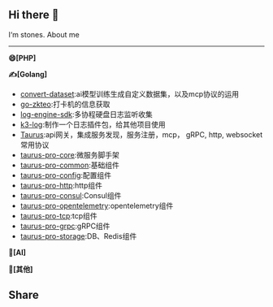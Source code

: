 ## Hi there 👋

I‘m stones. About me

--- 

**😄[PHP]**

**✍️[Golang]**

* [convert-dataset](https://github.com/stones-hub/convert-dataset):ai模型训练生成自定义数据集，以及mcp协议的运用
* [go-zkteo](https://github.com/stones-hub/go-zkteco.git):打卡机的信息获取
* [log-engine-sdk](https://github.com/stones-hub/log-engine-sdk.git):多协程硬盘日志监听收集
* [k3-log](https://github.com/stones-hub/k3-log.git):制作一个日志插件包，给其他项目使用
* [Taurus](https://github.com/stones-hub/Taurus.git):api网关，集成服务发现，服务注册，mcp， gRPC, http, websocket常用协议
* [taurus-pro-core](https://github.com/stones-hub/taurus-pro-core.git):微服务脚手架
* [taurus-pro-common](https://github.com/stones-hub/taurus-pro-common.git):基础组件
* [taurus-pro-config](https://github.com/stones-hub/taurus-pro-config.git):配置组件
* [taurus-pro-http](https://github.com/stones-hub/taurus-pro-http.git):http组件
* [taurus-pro-consul](https://github.com/stones-hub/taurus-pro-consul.git):Consul组件
* [taurus-pro-opentelemetry](https://github.com/stones-hub/taurus-pro-opentelemetry.git):opentelemetry组件
* [taurus-pro-tcp](https://github.com/stones-hub/taurus-pro-tcp.git):tcp组件
* [taurus-pro-grpc](https://github.com/stones-hub/taurus-pro-grpc.git):gRPC组件
* [taurus-pro-storage](https://github.com/stones-hub/taurus-pro-storage.git):DB、Redis组件

**🏃[AI]**

**🥋[其他]**

Share
--- 

<!--
**stones-hub/stones-hub** is a ✨ _special_ ✨ repository because its `README.md` (this file) appears on your GitHub profile.

Here are some ideas to get you started:

- 🔭 I’m currently working on ...
- 🌱 I’m currently learning ...
- 👯 I’m looking to collaborate on ...
- 🤔 I’m looking for help with ...
- 💬 Ask me about ...
- 📫 How to reach me: ...
- 😄 Pronouns: ...
- ⚡ Fun fact: ...
-->

